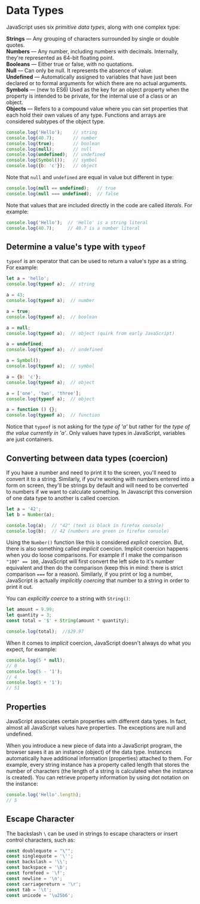 # Data Types


JavaScript uses six *primitive data types*, along with one complex type:

**Strings** — Any grouping of characters surrounded by single or double quotes.  
**Numbers** — Any number, including numbers with decimals. Internally, they're represented as 64-bit floating point.  
**Booleans** — Either true or false, with no quotations.  
**Null** — Can only be null. It represents the absence of value.  
**Undefined** — Automatically assigned to variables that have just been declared or to formal arguments for which there are no actual arguments.  
**Symbols** — (new to ES6) Used as the key for an object property when the property is intended to be private, for the internal use of a class or an object.  
**Objects** — Refers to a compound value where you can set properties that each hold their own values of any type. Functions and arrays are considered subtypes of the object type.

```javascript
console.log('Hello');    // string
console.log(40.7);       // number
console.log(true);       // boolean
console.log(null);       // null
console.log(undefined);  // undefined
console.log(Symbol());   // symbol
console.log({b: 'c'});   // object
```

Note that `null` and `undefined` are equal in value but different in type:

```javascript
console.log(null == undefined);   // true
console.log(null === undefined);  // false
```

Note that values that are included directly in the code are called *literals*. For example:

```javascript
console.log('Hello');  // 'Hello' is a string literal
console.log(40.7);     // 40.7 is a number literal
```


## Determine a value's type with `typeof`

`typeof` is an operator that can be used to return a value's *type* as a string. For example:

```javascript
let a = 'hello';
console.log(typeof a);  // string

a = 43;
console.log(typeof a);  // number

a = true;
console.log(typeof a);  // boolean

a = null;
console.log(typeof a);  // object (quirk from early JavaScript)

a = undefined;
console.log(typeof a);  // undefined

a = Symbol();
console.log(typeof a);  // symbol

a = {b: 'c'};
console.log(typeof a);  // object

a = ['one', 'two', 'three'];
console.log(typeof a);  // object

a = function () {};
console.log(typeof a);  // function
```

Notice that `typeof` is not asking for the *type of 'a'* but rather for the *type of the value currently in 'a'*. Only values have types in JavaScript, variables are just containers.


## Converting between data types (coercion)

If you have a number and need to print it to the screen, you'll need to convert it to a string. Similarly, if you're working with numbers entered into a form on screen, they'll be strings by default and will need to be converted to numbers if we want to calculate something. In Javascript this conversion of one data type to another is called coercion.

```javascript
let a = '42';
let b = Number(a);

console.log(a);  // "42" (text is black in firefox console)
console.log(b);  // 42 (numbers are green in firefox console)
```

Using the `Number()` function like this is considered *explicit* coercion. But, there is also something called *implicit* coercion. Implicit coercion happens when you do loose comparisons. For example if I make the comparison `"100" == 100`, JavaScript will first convert the left side to it's number equivalent and then do the comparison (keep this in mind: there is strict comparison `===` for a reason). Similarly, if you print or log a number, JavaScript is actually *implicitly coercing* that number to a string in order to print it out.

You can *explicitly coerce* to a string with `String()`:

```javascript
let amount = 9.99;
let quantity = 3;
const total = '$' + String(amount * quantity);

console.log(total);  //$29.97
```

When it comes to *implicit* coercion, JavaScript doesn't always do what you expect, for example:

```javascript
console.log(5 * null);
// 0
console.log(5 - '1');
// 4
console.log(5 + '1');
// 51
```


## Properties


JavaScript associates certain properties with different data types. In fact, almost all JavaScript values have properties. The exceptions are null and undefined.

When you introduce a new piece of data into a JavaScript program, the browser saves it as an instance (object) of the data type. Instances automatically have additional information (properties) attached to them. For example, every string instance has a property called length that stores the number of characters (the length of a string is calculated when the instance is created). You can retrieve property information by using dot notation on the instance:

```javascript
console.log('Hello'.length);  
// 5
```


## Escape Character

The backslash `\` can be used in strings to escape characters or insert control characters, such as:

```javascript
const doublequote = "\"";
const singlequote = '\'';
const backslash = '\\';
const backspace = '\b';
const formfeed = '\f';
const newline = '\n';
const carriagereturn = '\r';
const tab = '\t';
const unicode = '\u25b6';
```
